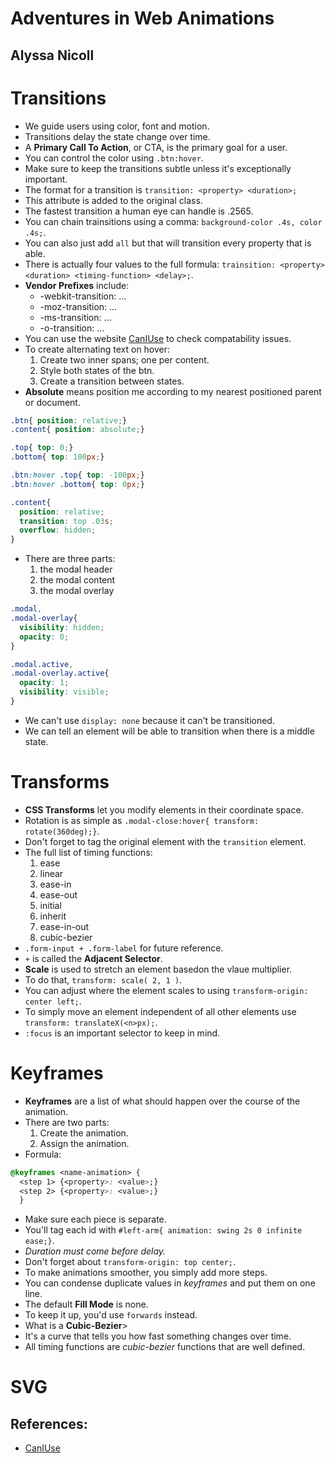 # Adventures in Web Animations
## Alyssa Nicoll


# Transitions
- We guide users using color, font and motion.
- Transitions delay the state change over time.
- A **Primary Call To Action**, or CTA, is the primary goal for a user.
- You can control the color using `.btn:hover`.
- Make sure to keep the transitions subtle unless it's exceptionally important.
- The format for a transition is `transition: <property> <duration>;`
- This attribute is added to the original class.
- The fastest transition a human eye can handle is .2565.
- You can chain trainsitions using a comma: `background-color .4s, color .4s;`.
- You can also just add `all` but that will transition every property that is able.
- There is actually four values to the full formula: `trainsition: <property> <duration> <timing-function> <delay>;`.
- **Vendor Prefixes** include:
  * -webkit-transition: ...
  * -moz-transition: ...
  * -ms-transition: ...
  * -o-transition: ...
- You can use the website [CanIUse](www.caniuse.com) to check compatability issues.
- To create alternating text on hover:
  1. Create two inner spans; one per content.
  2. Style both states of the btn.
  3. Create a transition between states.
- **Absolute** means position me according to my nearest positioned parent or document.

```css
.btn{ position: relative;}
.content{ position: absolute;}

.top{ top: 0;}
.bottom{ top: 100px;}

.btn:hover .top{ top: -100px;}
.btn:hover .bottom{ top: 0px;}

.content{
  position: relative;
  transition: top .03s;
  overflow: hidden;
}
```
- There are three parts:
  1. the modal header
  2. the modal content
  3. the modal overlay
```css
.modal,
.modal-overlay{
  visibility: hidden;
  opacity: 0;
}

.modal.active,
.modal-overlay.active{
  opacity: 1;
  visibility: visible;
}
```
- We can't use `display: none` because it can't be transitioned.
- We can tell an element will be able to transition when there is a middle state.


# Transforms
- **CSS Transforms** let you modify elements in their coordinate space.
- Rotation is as simple as `.modal-close:hover{ transform: rotate(360deg);}`.
- Don't forget to tag the original element with the `transition` element.
- The full list of timing functions:
  1. ease
  2. linear
  3. ease-in
  4. ease-out
  5. initial
  6. inherit
  7. ease-in-out
  8. cubic-bezier
- `.form-input + .form-label` for future reference.
- `+` is called the **Adjacent Selector**.
- **Scale** is used to stretch an element basedon the vlaue multiplier.
- To do that, `transform: scale( 2, 1 )`.
- You can adjust where the element scales to using `transform-origin: center left;`.
- To simply move an element independent of all other elements use `transform: translateX(<n>px);`.
- `:focus` is an important selector to keep in mind.

# Keyframes
- **Keyframes** are a list of what should happen over the course of the animation.
- There are two parts:
  1. Create the animation.
  2. Assign the animation.
- Formula:
```css
@keyframes <name-animation> {
  <step 1> {<property>: <value>;}
  <step 2> {<property>: <value>;}
  }
```
- Make sure each piece is separate.
- You'll tag each id with `#left-arm{ animation: swing 2s 0 infinite ease;}`.
- *Duration must come before delay.*
- Don't forget about `transform-origin: top center;`.
- To make animations smoother, you simply add more steps.
- You can condense duplicate values in *keyframes* and put them on one line.
- The default **Fill Mode** is none.
- To keep it up, you'd use `forwards` instead.
- What is a **Cubic-Bezier**>
- It's a curve that tells you how fast something changes over time.
- All timing functions are *cubic-bezier* functions that are well defined.

# SVG

## References:
- [CanIUse](www.caniuse.com)
